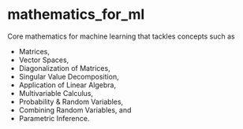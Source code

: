 # mathematics_for_ml
Core mathematics for machine learning that tackles concepts such as 

- Matrices, 
- Vector Spaces, 
- Diagonalization of Matrices, 
- Singular Value Decomposition, 
- Application of Linear Algebra,
- Multivariable Calculus,
- Probability & Random Variables,
- Combining Random Variables, and
- Parametric Inference. 
